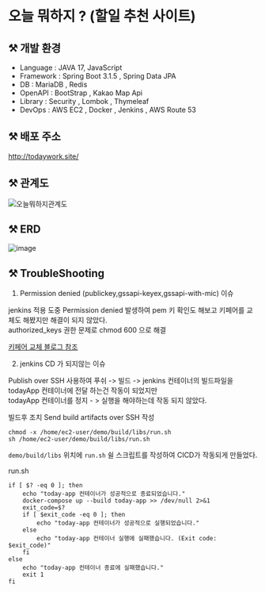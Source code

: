 # 오늘 뭐하지 ? (할일 추천 사이트)


## ⚒️ 개발 환경
- Language : JAVA 17, JavaScript
- Framework : Spring Boot 3.1.5 , Spring Data JPA
- DB : MariaDB , Redis
- OpenAPI : BootStrap , Kakao Map Api
- Library : Security , Lombok , Thymeleaf
- DevOps : AWS EC2 , Docker , Jenkins , AWS Route 53

## ⚒️ 배포 주소
http://todaywork.site/

## ⚒️ 관계도
![오늘뭐하지관계도](https://github.com/qwer7824/demo/assets/8233989/073bcb1f-48c3-448d-a26b-4e5772926c81)
## ⚒️ ERD
![image](https://github.com/qwer7824/demo/assets/8233989/f0b2475a-9d9c-4611-b7c8-16f3757260a9)

## ⚒️ TroubleShooting
1. Permission denied (publickey,gssapi-keyex,gssapi-with-mic) 이슈

jenkins 적용 도중 Permission denied 발생하여 pem 키 확인도 해보고 키페어를 교체도 해봤지만 해결이 되지 않았다.<br>
authorized_keys 권한 문제로 chmod 600 으로 해결

[키페어 교체 블로그 참조](https://inpa.tistory.com/entry/AWS-%F0%9F%93%9A-%ED%82%A4%ED%8E%98%EC%96%B4SSH-Key-%EB%B6%84%EC%8B%A4%EC%8B%9C-%EB%B3%B5%EA%B5%AC%ED%95%98%EB%8A%94-2%EA%B0%80%EC%A7%80-%EB%B0%A9%EB%B2%95)

2. jenkins CD 가 되지않는 이슈

Publish over SSH 사용하여 푸쉬 -> 빌드 -> jenkins 컨테이너의 빌드파일을 todayApp 컨테이너에 전달 하는건 작동이 되었지만<br>
todayApp 컨테이너를 정지 - > 실행을 해야하는데 작동 되지 않았다.

빌드후 조치 Send build artifacts over SSH 작성
```
chmod -x /home/ec2-user/demo/build/libs/run.sh
sh /home/ec2-user/demo/build/libs/run.sh
```

`demo/build/libs` 위치에 `run.sh` 쉴 스크립트를 작성하여 CICD가 작동되게 만들었다.

run.sh
```
if [ $? -eq 0 ]; then
    echo "today-app 컨테이너가 성공적으로 종료되었습니다."
    docker-compose up --build today-app >> /dev/null 2>&1
    exit_code=$?
    if [ $exit_code -eq 0 ]; then
        echo "today-app 컨테이너가 성공적으로 실행되었습니다."
    else
        echo "today-app 컨테이너 실행에 실패했습니다. (Exit code: $exit_code)"
    fi
else
    echo "today-app 컨테이너 종료에 실패했습니다."
    exit 1
fi
```
